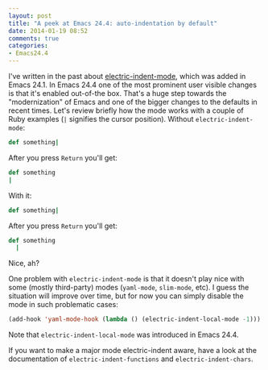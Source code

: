 ```yaml
---
layout: post
title: "A peek at Emacs 24.4: auto-indentation by default"
date: 2014-01-19 08:52
comments: true
categories:
- Emacs24.4
---
```


I've written in the past about
[electric-indent-mode](http://emacsredux.com/blog/2013/03/29/automatic-electric-indentation/),
which was added in Emacs 24.1. In Emacs 24.4 one of the most prominent
user visible changes is that it's enabled out-of-the box. That's a
huge step towards the "modernization" of Emacs and one of the bigger
changes to the defaults in recent times. Let's review briefly how the
mode works with a couple of Ruby examples (`|` signifies the cursor
position). Without `electric-indent-mode`:

``` ruby
def something|
```

After you press `Return` you'll get:

``` ruby
def something
|
```

With it:

``` ruby
def something|
```

After you press `Return` you'll get:

``` ruby
def something
  |
```

Nice, ah?

One problem with `electric-indent-mode` is that it doesn't play nice
with some (mostly third-party) modes (`yaml-mode`, `slim-mode`,
etc). I guess the situation will improve over time, but for now you
can simply disable the mode in such problematic cases:

``` cl
(add-hook 'yaml-mode-hook (lambda () (electric-indent-local-mode -1)))
```

Note that `electric-indent-local-mode` was introduced in Emacs 24.4.

If you want to make a major mode electric-indent aware, have a look at
the documentation of `electric-indent-functions` and
`electric-indent-chars`.
